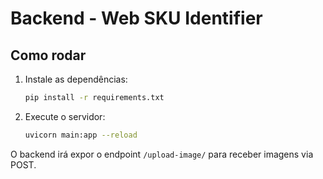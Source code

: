 # Backend - Web SKU Identifier

## Como rodar

1. Instale as dependências:
   ```bash
   pip install -r requirements.txt
   ```
2. Execute o servidor:
   ```bash
   uvicorn main:app --reload
   ```

O backend irá expor o endpoint `/upload-image/` para receber imagens via POST.
